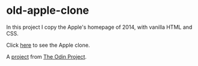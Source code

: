 # old-apple-clone

In this project I copy the Apple's homepage of 2014, with vanilla HTML and CSS.

Click [here](https://lopezaxel.github.io/old-apple-clone/) to see the Apple clone.

A [project](https://www.theodinproject.com/lessons/building-with-backgrounds-and-gradients) from [The Odin Project](https://www.theodinproject.com).
